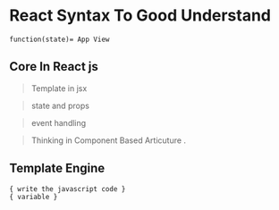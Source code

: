 # React Syntax To Good Understand 

```
function(state)= App View 
```

## Core In React js

> Template in jsx

> state and props

> event handling

> Thinking in Component Based Articuture .

## Template Engine 

```
{ write the javascript code }
{ variable }
```



